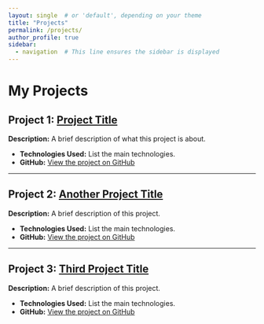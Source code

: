```yaml
---
layout: single  # or 'default', depending on your theme
title: "Projects"
permalink: /projects/
author_profile: true
sidebar:
  - navigation  # This line ensures the sidebar is displayed
---
```


# My Projects

## Project 1: [Project Title](https://github.com/yasemxn/portfolioo/blob/master/_projects/projects/project1)
**Description:** A brief description of what this project is about.

- **Technologies Used:** List the main technologies.
- **GitHub:** [View the project on GitHub](https://github.com/yasemxn/portfolioo/blob/master/_projects/projects/project1)

---

## Project 2: [Another Project Title](https://github.com/yasemxn/portfolioo/blob/master/_projects/projects/project2)
**Description:** A brief description of this project.

- **Technologies Used:** List the main technologies.
- **GitHub:** [View the project on GitHub](https://github.com/yasemxn/portfolioo/blob/master/_projects/projects/project2)

---

## Project 3: [Third Project Title](https://github.com/yasemxn/portfolioo/blob/master/_projects/projects/project3)
**Description:** A brief description of this project.

- **Technologies Used:** List the main technologies.
- **GitHub:** [View the project on GitHub](https://github.com/yasemxn/portfolioo/blob/master/_projects/projects/project3)
